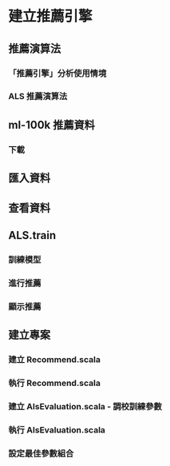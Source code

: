 # 建立推薦引擎

## 推薦演算法
### 「推薦引擎」分析使用情境
### ALS 推薦演算法

## ml-100k 推薦資料
### 下載
## 匯入資料
## 查看資料

## ALS.train
### 訓練模型
### 進行推薦
### 顯示推薦

## 建立專案
### 建立 Recommend.scala
### 執行 Recommend.scala
### 建立 AlsEvaluation.scala - 調校訓練參數
### 執行 AlsEvaluation.scala
### 設定最佳參數組合

